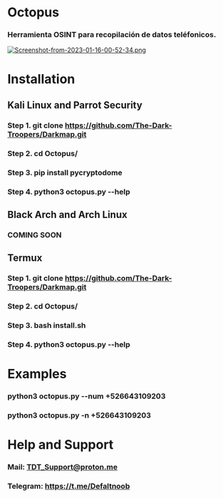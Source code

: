 # Octopus
### Herramienta OSINT para recopilación de datos teléfonicos.

[![Screenshot-from-2023-01-16-00-52-34.png](https://i.postimg.cc/Qt3DtKfX/Screenshot-from-2023-01-16-00-52-34.png)](https://postimg.cc/zL062vmM)

# Installation

## Kali Linux and Parrot Security

### Step 1. git clone https://github.com/The-Dark-Troopers/Darkmap.git

### Step 2. cd Octopus/

### Step 3. pip install pycryptodome

### Step 4. python3 octopus.py --help

## Black Arch and Arch Linux

### COMING SOON

## Termux

### Step 1. git clone https://github.com/The-Dark-Troopers/Darkmap.git

### Step 2. cd Octopus/

### Step 3. bash install.sh

### Step 4. python3 octopus.py --help

# Examples

### python3 octopus.py --num +526643109203

### python3 octopus.py -n +526643109203

# Help and Support

### Mail: TDT_Support@proton.me

### Telegram: https://t.me/Defaltnoob
